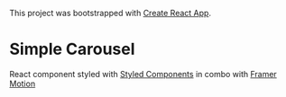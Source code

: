 This project was bootstrapped with [Create React App](https://github.com/facebook/create-react-app).

# Simple Carousel

React component styled with [Styled Components](https://styled-components.com/) in combo with [Framer Motion](https://www.framer.com/motion/)
